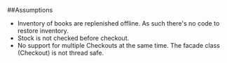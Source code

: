 ##Assumptions
- Inventory of books are replenished offline. As such there's no code to restore inventory.
- Stock is not checked before checkout. 
- No support for multiple Checkouts at the same time. The facade class (Checkout) is not thread safe.
